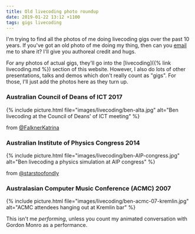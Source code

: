 ```yaml
---
title: Old livecoding photo roundup
date: 2019-01-22 13:12 +1100
tags: gigs livecoding
---
```


I'm trying to find all the photos of me doing livecoding gigs over the past 10
years. If you've got an old photo of me doing my thing, then can you 
[email](mailto:ben.swift@anu.edu.au) 
me to share it? I'll give you authoreal credit and hugs.

For any photos of actual gigs, they'll go into the
[livecoding]({% link livecoding.md %}) section of this website.
However, I also do lots of other presentations, talks and demos which don't
really count as "gigs". For those, I'll just add the photos here as they turn
up.

### Australian Council of Deans of ICT 2017

{% include picture.html file="images/livecoding/ben-alta.jpg" alt="Ben livecoding at the Council of Deans' of ICT meeting" %}

from [@FalknerKatrina](https://twitter.com/FalknerKatrina/status/854861227809361920)

### Australian Institute of Physics Congress 2014

{% include picture.html file="images/livecoding/ben-AIP-congress.jpg" alt="Ben livecoding a physics simulation at AIP congress" %}

from [@starstoofondly](https://twitter.com/starstoofondly/status/542177320321024000)

### Australasian Computer Music Conference (ACMC) 2007

{% include picture.html file="images/livecoding/ben-acmc-07-kremlin.jpg" alt="ACMC attendees hanging out at Kremlin bar" %}

This isn't me _performing_, unless you count my animated conversation with
Gordon Monro as a performance.

